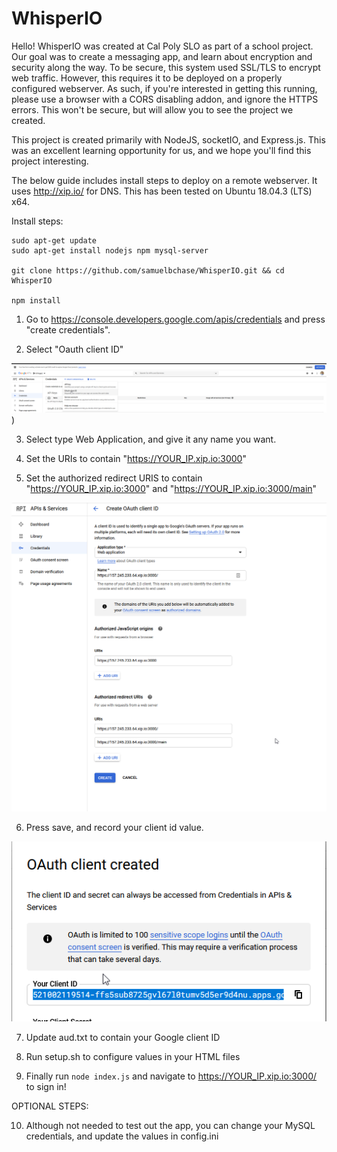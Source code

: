 # WhisperIO

Hello! WhisperIO was created at Cal Poly SLO as part of a school project. Our goal was to create a messaging app, and learn about encryption and security along the way.
To be secure, this system used SSL/TLS to encrypt web traffic. However, this requires it to be deployed on a properly configured webserver. As such, if you're interested in getting this running, please use a browser with a CORS disabling addon, and ignore the HTTPS errors. This won't be secure, but will allow you to see the project we created.

This project is created primarily with NodeJS, socketIO, and Express.js. This was an excellent learning opportunity for us, and we hope you'll find this project interesting.

The below guide includes install steps to deploy on a remote webserver. It uses http://xip.io/ for DNS. This has been tested on Ubuntu 18.04.3 (LTS) x64.

Install steps:

    sudo apt-get update
    sudo apt-get install nodejs npm mysql-server

    git clone https://github.com/samuelbchase/WhisperIO.git && cd WhisperIO

    npm install

1. Go to https://console.developers.google.com/apis/credentials and press "create credentials". 

2. Select "Oauth client ID"

![Image](/images/1.png))

3. Select type Web Application, and give it any name you want.

4. Set the URIs to contain "https://YOUR_IP.xip.io:3000" 
5. Set the authorized redirect URIS to contain "https://YOUR_IP.xip.io:3000" and "https://YOUR_IP.xip.io:3000/main"

![Image](/images/2.png)

6. Press save, and record your client id value.

![Image](/images/3.png)

7. Update aud.txt to contain your Google client ID

8. Run setup.sh to configure values in your HTML files

9. Finally run `node index.js` and navigate to https://YOUR_IP.xip.io:3000/ to sign in!

OPTIONAL STEPS:

10. Although not needed to test out the app, you can change your MySQL credentials, and update the values in config.ini
